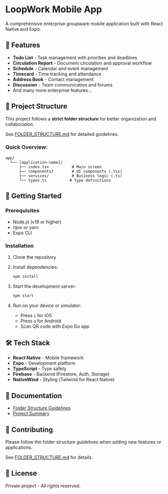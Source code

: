 # LoopWork Mobile App

A comprehensive enterprise groupware mobile application built with React Native and Expo.

## 📱 Features

- **Todo List** - Task management with priorities and deadlines
- **Circulation Report** - Document circulation and approval workflow
- **Schedule** - Calendar and event management
- **Timecard** - Time tracking and attendance
- **Address Book** - Contact management
- **Discussion** - Team communication and forums
- And many more enterprise features...

## 📁 Project Structure

This project follows a **strict folder structure** for better organization and collaboration.

See [FOLDER_STRUCTURE.md](./FOLDER_STRUCTURE.md) for detailed guidelines.

### Quick Overview:

```
app/
  └── [application-name]/
      ├── index.tsx          # Main screen
      ├── components/        # UI components (.tsx)
      ├── services/          # Business logic (.ts)
      └── types.ts          # Type definitions
```

## 🚀 Getting Started

### Prerequisites

- Node.js (v18 or higher)
- npm or yarn
- Expo CLI

### Installation

1. Clone the repository
2. Install dependencies:

   ```bash
   npm install
   ```

3. Start the development server:

   ```bash
   npm start
   ```

4. Run on your device or simulator:
   - Press `i` for iOS
   - Press `a` for Android
   - Scan QR code with Expo Go app

## 🛠️ Tech Stack

- **React Native** - Mobile framework
- **Expo** - Development platform
- **TypeScript** - Type safety
- **Firebase** - Backend (Firestore, Auth, Storage)
- **NativeWind** - Styling (Tailwind for React Native)

## 📖 Documentation

- [Folder Structure Guidelines](./FOLDER_STRUCTURE.md)
- [Project Summary](./PROJECT_SUMMARY.md)

## 🤝 Contributing

Please follow the folder structure guidelines when adding new features or applications.

See [FOLDER_STRUCTURE.md](./FOLDER_STRUCTURE.md) for details.

## 📄 License

Private project - All rights reserved.
